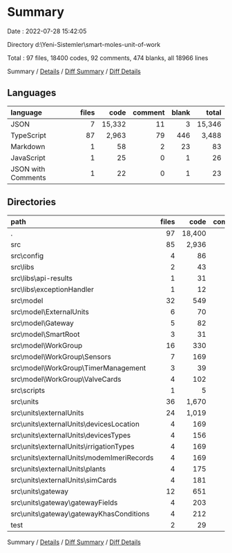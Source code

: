 # Summary

Date : 2022-07-28 15:42:05

Directory d:\\Yeni-Sistemler\\smart-moles-unit-of-work

Total : 97 files,  18400 codes, 92 comments, 474 blanks, all 18966 lines

Summary / [Details](details.md) / [Diff Summary](diff.md) / [Diff Details](diff-details.md)

## Languages
| language | files | code | comment | blank | total |
| :--- | ---: | ---: | ---: | ---: | ---: |
| JSON | 7 | 15,332 | 11 | 3 | 15,346 |
| TypeScript | 87 | 2,963 | 79 | 446 | 3,488 |
| Markdown | 1 | 58 | 2 | 23 | 83 |
| JavaScript | 1 | 25 | 0 | 1 | 26 |
| JSON with Comments | 1 | 22 | 0 | 1 | 23 |

## Directories
| path | files | code | comment | blank | total |
| :--- | ---: | ---: | ---: | ---: | ---: |
| . | 97 | 18,400 | 92 | 474 | 18,966 |
| src | 85 | 2,936 | 79 | 436 | 3,451 |
| src\\config | 4 | 86 | 30 | 17 | 133 |
| src\\libs | 2 | 43 | 1 | 3 | 47 |
| src\\libs\\api-results | 1 | 31 | 1 | 2 | 34 |
| src\\libs\\exceptionHandler | 1 | 12 | 0 | 1 | 13 |
| src\\model | 32 | 549 | 0 | 97 | 646 |
| src\\model\\ExternalUnits | 6 | 70 | 0 | 13 | 83 |
| src\\model\\Gateway | 5 | 82 | 0 | 29 | 111 |
| src\\model\\SmartRoot | 3 | 31 | 0 | 6 | 37 |
| src\\model\\WorkGroup | 16 | 330 | 0 | 33 | 363 |
| src\\model\\WorkGroup\\Sensors | 7 | 169 | 0 | 15 | 184 |
| src\\model\\WorkGroup\\TimerManagement | 3 | 39 | 0 | 6 | 45 |
| src\\model\\WorkGroup\\ValveCards | 4 | 102 | 0 | 8 | 110 |
| src\\scripts | 1 | 5 | 0 | 0 | 5 |
| src\\units | 36 | 1,670 | 36 | 273 | 1,979 |
| src\\units\\externalUnits | 24 | 1,019 | 24 | 174 | 1,217 |
| src\\units\\externalUnits\\devicesLocation | 4 | 169 | 4 | 23 | 196 |
| src\\units\\externalUnits\\devicesTypes | 4 | 156 | 4 | 30 | 190 |
| src\\units\\externalUnits\\irrigationTypes | 4 | 169 | 4 | 29 | 202 |
| src\\units\\externalUnits\\modemImeriRecords | 4 | 169 | 4 | 32 | 205 |
| src\\units\\externalUnits\\plants | 4 | 175 | 4 | 28 | 207 |
| src\\units\\externalUnits\\simCards | 4 | 181 | 4 | 32 | 217 |
| src\\units\\gateway | 12 | 651 | 12 | 99 | 762 |
| src\\units\\gateway\\gatewayFields | 4 | 203 | 4 | 36 | 243 |
| src\\units\\gateway\\gatewayKhasConditions | 4 | 212 | 4 | 31 | 247 |
| test | 2 | 29 | 0 | 6 | 35 |

Summary / [Details](details.md) / [Diff Summary](diff.md) / [Diff Details](diff-details.md)
